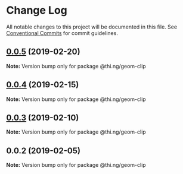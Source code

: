 # Change Log

All notable changes to this project will be documented in this file.
See [Conventional Commits](https://conventionalcommits.org) for commit guidelines.

## [0.0.5](https://github.com/thi-ng/umbrella/compare/@thi.ng/geom-clip@0.0.4...@thi.ng/geom-clip@0.0.5) (2019-02-20)

**Note:** Version bump only for package @thi.ng/geom-clip





## [0.0.4](https://github.com/thi-ng/umbrella/compare/@thi.ng/geom-clip@0.0.3...@thi.ng/geom-clip@0.0.4) (2019-02-15)

**Note:** Version bump only for package @thi.ng/geom-clip





## [0.0.3](https://github.com/thi-ng/umbrella/compare/@thi.ng/geom-clip@0.0.2...@thi.ng/geom-clip@0.0.3) (2019-02-10)

**Note:** Version bump only for package @thi.ng/geom-clip





## 0.0.2 (2019-02-05)

**Note:** Version bump only for package @thi.ng/geom-clip

